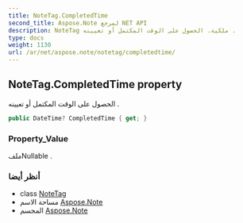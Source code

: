 ```yaml
---
title: NoteTag.CompletedTime
second_title: Aspose.Note لمرجع NET API
description: NoteTag ملكية. الحصول على الوقت المكتمل أو تعيينه .
type: docs
weight: 1130
url: /ar/net/aspose.note/notetag/completedtime/
---
```

## NoteTag.CompletedTime property

الحصول على الوقت المكتمل أو تعيينه .

```csharp
public DateTime? CompletedTime { get; }
```

### Property_Value

ملفNullable .

### أنظر أيضا

* class [NoteTag](../)
* مساحة الاسم [Aspose.Note](../../notetag/)
* المجسم [Aspose.Note](../../../)


